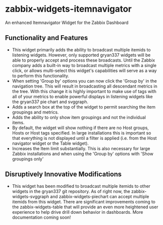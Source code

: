 # zabbix-widgets-itemnavigator
An enhanced Itemnavigator Widget for the Zabbix Dashboard

## Functionality and Features
- This widget primarily adds the ability to broadcast multiple itemids to listening widgets. However, only supported gryan337 widgets will be able to properly accept and process these broadcasts. Until the Zabbix company adds a built-in way to broadcast multiple metrics with a single click, or allows multi-select this widget's capabilities will serve as a way to perform this functionality.
- When setting 'Group by' options you can now click the 'Group by' in the navigation tree. This will result in broadcasting all descendant metrics in the tree. With this change it is highly important to make use of tags with all of your metrics to enable powerful displays in listening widgets like the gryan337 pie chart and svggraph.
- Adds a search box at the top of the widget to permit searching the item groupings and metrics.
- Adds the ability to only show item groupings and not the individual items.
- By default, the widget will show nothing if there are no Host groups, Hosts or Host tags specified. In large installations this is important so that everything is not displayed until a filter is applied (i.e. from the Host navigator widget or the Table widget).
- Increases the Item limit substantially. This is also necessary for large Zabbix installations and when using the 'Group by' options with 'Show groupings only'

## Disruptively Innovative Modifications
- This widget has been modified to broadcast multiple itemids to other widgets in the gryan337 git repository. As of right now, the zabbix-widgets-svggraph and zabbix-widgets-piechart can accept multiple itemids from this widget. There are significant improvements coming to the zabbix-widgets-table that will provide an even more heightened user experience to help drive drill down behavior in dashboards. More documentation coming soon!
